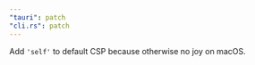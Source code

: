 ```yaml
---
"tauri": patch
"cli.rs": patch
---
```


Add `'self'` to default CSP because otherwise no joy on macOS.
